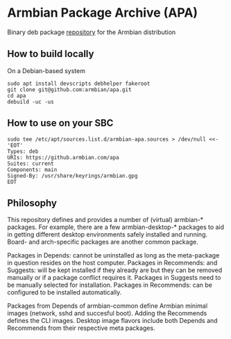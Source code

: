 # Armbian Package Archive (APA)

Binary deb package [repository](https://github.armbian.com/apa/) for the Armbian distribution

## How to build locally ##

On a Debian-based system

    sudo apt install devscripts debhelper fakeroot
    git clone git@github.com:armbian/apa.git
    cd apa
    debuild -uc -us

## How to use on your SBC ##

    sudo tee /etc/apt/sources.list.d/armbian-apa.sources > /dev/null <<- 'EOT'
    Types: deb
    URIs: https://github.armbian.com/apa
    Suites: current
    Components: main
    Signed-By: /usr/share/keyrings/armbian.gpg
    EOT

## Philosophy ##

This repository defines and provides a number of (virtual) armbian-* packages.  For example, there are a
few armbian-desktop-* packages to aid in getting different desktop environments safely installed and
running.  Board- and arch-specific packages are another common package.

Packages in Depends: cannot be uninstalled as long as the meta-package in question resides on the host
computer.  Packages in Recommends: and Suggests: will be kept installed if they already are but they can be
removed manually or if a package conflict requires it.  Packages in Suggests need to be manually selected
for installation.  Packages in Recommends: can be configured to be installed automatically.

Packages from Depends of armbian-common define Armbian minimal images (network, sshd and succesful boot).
Adding the Recommends defines the CLI images.  Desktop image flavors include both Depends and Recommends
from their respective meta packages.

